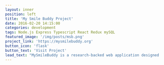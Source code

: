 ```yaml
---
layout: inner
position: left
title: 'My Smile Buddy Project'
date: 2016-02-20 14:15:00
categories: development
tags: Node.js Express Typescript React Redux mySQL
featured_image: '/img/posts/msb.png'
project_link: 'https://mysmilebuddy.org'
button_icon: 'flask'
button_text: 'Visit Project'
lead_text: "MySmileBuddy is a research-backed web application designed to support underrepresented families in developing effective oral healthcare management behaviors. In this project, I collaborated with engineers, a UX designer, and a subject matter expert to design and develop a product that met the unique needs of families in New York City."
---
```

